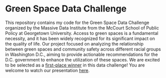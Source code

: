 # Green Space Data Challenge
This repository contains my code for the Green Space Data Challenge organized by the Massive Data Institute from the McCourt School of Public Policy at Georgetown University. 
Access to green spaces is a fundamental necessity, and it has been widely recognized for its significant impact on the quality of life. Our project focused on analyzing the relationship between green spaces and community safety across different racial groups in Washington D.C., aiming to provide actionable recommendations for the D.C. government to enhance the utilization of these spaces. 
We are excited to be selected as a [first-place winner](https://mdi.georgetown.edu/pbi/the-green-space-data-challenge/) in this data challenge! You are welcome to watch our presentation [here](https://urldefense.com/v3/__https://www.apdu.org/events/using-data-to-explore-the-impact-of-green-space-on-communities-04-2023/__;!!K-Hz7m0Vt54!kXbJp6p0zy-rHh5UyuGyBHVCbh3bUkwaliF8omTid0_ZGxq8nuBUtwpSlsoE4RpPpBK8YHi5_LI$). 